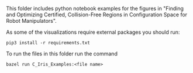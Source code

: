 This folder includes python notebook examples for the figures in 
"Finding and Optimizing Certified, Collision-Free Regions in Configuration Space for Robot Manipulators".

As some of the visualizations require external packages you should run:
    
    pip3 install -r requirements.txt

To run the files in this folder run the command

    bazel run C_Iris_Examples:<file name>